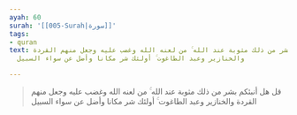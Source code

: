 ```yaml
---
ayah: 60
surah: '[[005-Surah|سورة]]'
tags:
- quran
text: قل هل أنبئكم بشر من ذلك مثوبة عند الله ۚ من لعنه الله وغضب عليه وجعل منهم القردة
  والخنازير وعبد الطاغوت ۚ أولئك شر مكانا وأضل عن سواء السبيل

---
```

> قل هل أنبئكم بشر من ذلك مثوبة عند الله ۚ من لعنه الله وغضب عليه وجعل منهم القردة والخنازير وعبد الطاغوت ۚ أولئك شر مكانا وأضل عن سواء السبيل
